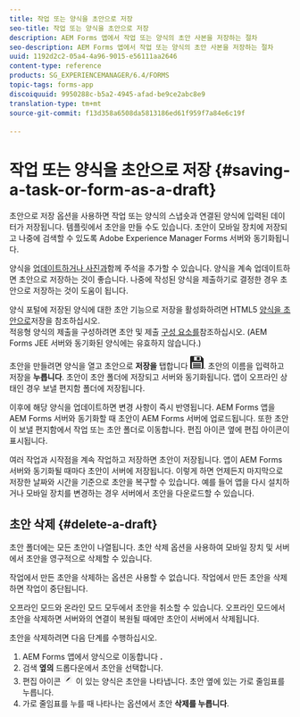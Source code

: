```yaml
---
title: 작업 또는 양식을 초안으로 저장
seo-title: 작업 또는 양식을 초안으로 저장
description: AEM Forms 앱에서 작업 또는 양식의 초안 사본을 저장하는 절차
seo-description: AEM Forms 앱에서 작업 또는 양식의 초안 사본을 저장하는 절차
uuid: 1192d2c2-05a4-4a96-9015-e56111aa2646
content-type: reference
products: SG_EXPERIENCEMANAGER/6.4/FORMS
topic-tags: forms-app
discoiquuid: 9950288c-b5a2-4945-afad-be9ce2abc8e9
translation-type: tm+mt
source-git-commit: f13d358a6508da5813186ed61f959f7a84e6c19f

---
```



# 작업 또는 양식을 초안으로 저장 {#saving-a-task-or-form-as-a-draft}

초안으로 저장 옵션을 사용하면 작업 또는 양식의 스냅숏과 연결된 양식에 입력된 데이터가 저장됩니다. 템플릿에서 초안을 만들 수도 있습니다. 초안이 모바일 장치에 저장되고 나중에 검색할 수 있도록 Adobe Experience Manager Forms 서버와 동기화됩니다.

양식을 [업데이트하거나 사진과](/help/forms/using/working-with-form.md)함께 주석을 [](/help/forms/using/add-attachments.md) 추가할 수 있습니다. 양식을 계속 업데이트하면 초안으로 저장하는 것이 좋습니다. 나중에 작성된 양식을 제출하기로 결정한 경우 초안으로 저장하는 것이 도움이 됩니다.

양식 포털에 저장된 양식에 대한 초안 기능으로 저장을 활성화하려면 HTML5 [양식을 초안으로](/help/forms/using/saving-html5-form-draft.md)저장을 참조하십시오.\
적응형 양식의 제출을 구성하려면 초안 및 제출 [구성 요소를](/help/forms/using/draft-submission-component.md)참조하십시오. (AEM Forms JEE 서버와 동기화된 양식에는 유효하지 않습니다.)

초안을 만들려면 양식을 열고 초안으로 **저장을** 탭합니다 ![](assets/save-as-draft.png). 초안의 이름을 입력하고 저장을 **누릅니다**. 초안이 초안 폴더에 저장되고 서버와 동기화됩니다. 앱이 오프라인 상태인 경우 보낼 편지함 폴더에 저장됩니다.

이후에 해당 양식을 업데이트하면 변경 사항이 즉시 반영됩니다. AEM Forms 앱을 AEM Forms 서버와 동기화할 때 초안이 AEM Forms 서버에 업로드됩니다. 또한 초안이 보낼 편지함에서 작업 또는 초안 폴더로 이동합니다. 편집 아이콘 옆에 편집 아이콘이 표시됩니다.

여러 작업과 시작점을 계속 작업하고 저장하면 초안이 저장됩니다. 앱이 AEM Forms 서버와 동기화될 때마다 초안이 서버에 저장됩니다. 이렇게 하면 언제든지 마지막으로 저장한 날짜와 시간을 기준으로 초안을 복구할 수 있습니다. 예를 들어 앱을 다시 설치하거나 모바일 장치를 변경하는 경우 서버에서 초안을 다운로드할 수 있습니다.

## 초안 삭제 {#delete-a-draft}

초안 폴더에는 모든 초안이 나열됩니다. 초안 삭제 옵션을 사용하여 모바일 장치 및 서버에서 초안을 영구적으로 삭제할 수 있습니다.

작업에서 만든 초안을 삭제하는 옵션은 사용할 수 없습니다. 작업에서 만든 초안을 삭제하면 작업이 중단됩니다.

오프라인 모드와 온라인 모드 모두에서 초안을 취소할 수 있습니다. 오프라인 모드에서 초안을 삭제하면 서버와의 연결이 복원될 때에만 초안이 서버에서 삭제됩니다.

초안을 삭제하려면 다음 단계를 수행하십시오.

1. AEM Forms 앱에서 양식으로 이동합니다 **.**
1. 검색 **옆의** 드롭다운에서 초안을 선택합니다.
1. 편집 아이콘 ![edit-draft-app](assets/edit-draft-app.png) 이 있는 양식은 초안을 나타냅니다. 초안 옆에 있는 가로 줄임표를 누릅니다.
1. 가로 줄임표를 누를 때 나타나는 옵션에서 초안 **삭제를 누릅니다**.

